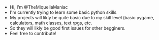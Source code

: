 - Hi, I’m @TheMiquellaManiac
- I'm currently trying to learn some basic python skills.
- My projects will likly be quite basic due to my skill level (basic pygame, calculators, math classes, text rpgs, etc.
- So they will likly be good first issues for other begginers.
- Feel free to contribute!

<!---
TheMiquellaManiac/TheMiquellaManiac is a ✨ special ✨ repository because its `README.md` (this file) appears on your GitHub profile.
You can click the Preview link to take a look at your changes.
--->
